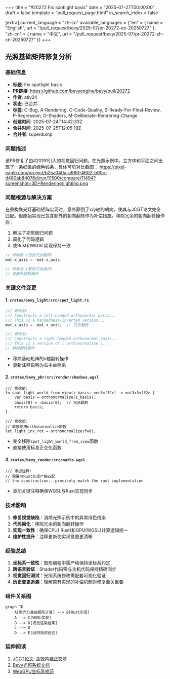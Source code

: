 +++
title = "#20272 Fix spotlight basis"
date = "2025-07-27T00:00:00"
draft = false
template = "pull_request_page.html"
in_search_index = false

[extra]
current_language = "zh-cn"
available_languages = {"en" = { name = "English", url = "/pull_request/bevy/2025-07/pr-20272-en-20250727" }, "zh-cn" = { name = "中文", url = "/pull_request/bevy/2025-07/pr-20272-zh-cn-20250727" }}
+++

## 光照基础矩阵修复分析

### 基础信息
- **标题**: Fix spotlight basis
- **PR链接**: https://github.com/bevyengine/bevy/pull/20272
- **作者**: atlv24
- **状态**: 已合并
- **标签**: C-Bug, A-Rendering, C-Code-Quality, S-Ready-For-Final-Review, P-Regression, D-Shaders, M-Deliberate-Rendering-Change
- **创建时间**: 2025-07-24T14:42:33Z
- **合并时间**: 2025-07-25T12:05:19Z
- **合并者**: superdump

### 问题描述
该PR修复了由#20191引入的视觉回归问题。在光照示例中，立方体和平面之间出现了一条细微的绿色线条，具体可见对比截图：
https://pixel-eagle.com/project/b25a040a-a980-4602-b90c-d480ab84076d/run/11500/compare/11494?screenshot=3D+Rendering/lighting.png

### 问题根源与解决方案
在重构聚光灯基础矩阵实现时，意外颠倒了x/y轴的朝向，使其与JCGT论文完全匹配。但原始实现已包含额外的朝向翻转作为补偿措施。移除冗余的朝向翻转操作后：
1. 解决了视觉回归问题
2. 简化了代码逻辑
3. 使Rust和WGSL实现保持一致

```rust
// 修改前 (包含冗余翻转)
mat.x_axis = -mat.x_axis;

// 修改后 (移除冗余操作)
// 无额外翻转操作
```

### 关键文件变更

#### 1. `crates/bevy_light/src/spot_light.rs`
```rust
/// 修改前:
/// Constructs a left-handed orthonormal basis...
/// This is a handedness-inverted version...
mat.x_axis = -mat.x_axis;  // 冗余翻转

/// 修改后:
/// Constructs a right-handed orthonormal basis...
/// This is a version of [`orthonormalize`]...
// 移除翻转操作
```
- 移除基础矩阵的x轴翻转操作
- 更新注释说明为右手坐标系

#### 2. `crates/bevy_pbr/src/render/shadows.wgsl`
```wgsl
/// 修改前:
fn spot_light_world_from_view(z_basis: vec3<f32>) -> mat3x3<f32> {
    var basis = orthonormalize(z_basis);
    basis[0] = -basis[0];  // 冗余翻转
    return basis;
}

/// 修改后:
// 直接使用orthonormalize函数
let light_inv_rot = orthonormalize(fwd);
```
- 完全移除`spot_light_world_from_view`函数
- 直接使用标准正交化函数

#### 3. `crates/bevy_render/src/maths.wgsl`
```wgsl
/// 添加注释:
// 需要与Rust实现严格匹配
// the construction...precisely match the rust implementation
```
- 添加关键注释确保WGSL与Rust实现同步

### 技术影响
1. **修复视觉缺陷**：消除光照示例中的异常绿色线条
2. **代码简化**：移除冗余的朝向翻转操作
3. **实现一致性**：确保CPU( Rust)和GPU(WGSL)计算逻辑统一
4. **维护性提升**：注释更新使实现意图更清晰

### 经验总结
1. **坐标系一致性**：图形编程中需严格保持坐标系约定
2. **跨语言验证**：Shader代码需与主机代码保持精确同步
3. **视觉回归测试**：光照系统修改需配套可视化验证
4. **历史变更追溯**：理解原有实现的补偿机制对修复至关重要

### 组件关系图
```mermaid
graph TD
    A[聚光灯基础矩阵计算] --> B[Rust实现]
    A --> C[WGSL实现]
    B --> D[视觉渲染结果]
    C --> D
    D --> E[回归测试验证]
```

### 延伸阅读
1. [JCGT论文: 高效构建正交基](https://jcgt.org/published/0006/01/01/)
2. [Bevy光照系统文档](https://bevyengine.org/learn/book/getting-started/rendering/lights/)
3. [WebGPU坐标系规范](https://www.w3.org/TR/webgpu/#coordinate-systems)